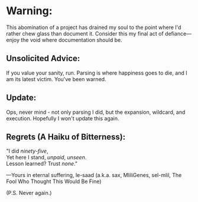 # Warning:

This abomination of a project has drained my soul to the point where I'd rather chew glass than document it. Consider this my final act of defiance—enjoy the void where documentation should be.

## Unsolicited Advice:

If you value your sanity, run. Parsing is where happiness goes to die, and I am its latest victim. You've been warned.

## Update:

Ops, never mind - not only parsing I did, but the expansion, wildcard, and execution. Hopefully I won't update this again.

## Regrets (A Haiku of Bitterness):

"I did *ninety-five*, <br>
Yet here I stand, *unpaid*, *unseen*. <br>
Lesson learned? Trust *none*."

—Yours in eternal suffering,
le-saad (a.k.a. sax, MliliGenes, sel-mlil, The Fool Who Thought This Would Be Fine)

(P.S. Never again.)
